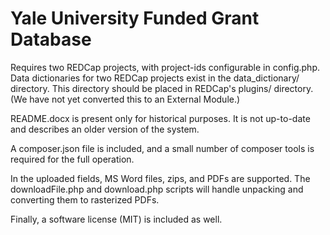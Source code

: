 # Yale University Funded Grant Database

Requires two REDCap projects, with project-ids configurable in config.php. Data dictionaries for two REDCap projects exist in the data_dictionary/ directory. This directory should be placed in REDCap's plugins/ directory. (We have not yet converted this to an External Module.)

README.docx is present only for historical purposes. It is not up-to-date and describes an older version of the system.

A composer.json file is included, and a small number of composer tools is required for the full operation.

In the uploaded fields, MS Word files, zips, and PDFs are supported. The downloadFile.php and download.php scripts will handle unpacking and converting them to rasterized PDFs.

Finally, a software license (MIT) is included as well.
